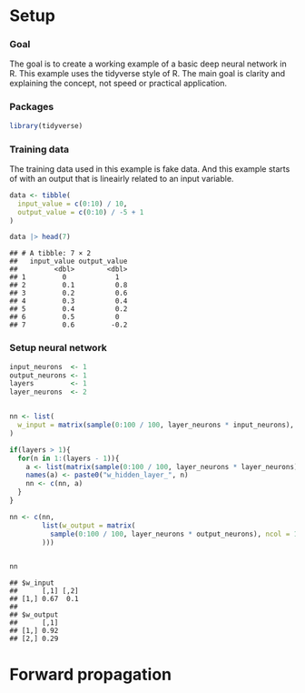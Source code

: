 
# Setup

### Goal

The goal is to create a working example of a basic deep neural network
in R. This example uses the tidyverse style of R. The main goal is
clarity and explaining the concept, not speed or practical application.

### Packages

``` r
library(tidyverse)
```

### Training data

The training data used in this example is fake data. And this example
starts of with an output that is lineairly related to an input variable.

``` r
data <- tibble(
  input_value = c(0:10) / 10,
  output_value = c(0:10) / -5 + 1
)

data |> head(7)
```

    ## # A tibble: 7 × 2
    ##   input_value output_value
    ##         <dbl>        <dbl>
    ## 1         0            1  
    ## 2         0.1          0.8
    ## 3         0.2          0.6
    ## 4         0.3          0.4
    ## 5         0.4          0.2
    ## 6         0.5          0  
    ## 7         0.6         -0.2

### Setup neural network

``` r
input_neurons  <- 1
output_neurons <- 1
layers         <- 1
layer_neurons  <- 2


nn <- list(
  w_input = matrix(sample(0:100 / 100, layer_neurons * input_neurons), nrow = 1)
)

if(layers > 1){
  for(n in 1:(layers - 1)){
    a <- list(matrix(sample(0:100 / 100, layer_neurons * layer_neurons), nrow = layer_neurons))
    names(a) <- paste0("w_hidden_layer_", n)
    nn <- c(nn, a)
  }
}

nn <- c(nn,
        list(w_output = matrix(
          sample(0:100 / 100, layer_neurons * output_neurons), ncol = 1
        )))


nn
```

    ## $w_input
    ##      [,1] [,2]
    ## [1,] 0.67  0.1
    ## 
    ## $w_output
    ##      [,1]
    ## [1,] 0.92
    ## [2,] 0.29

# Forward propagation
